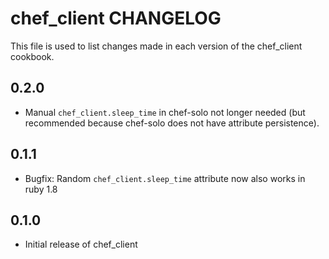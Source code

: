 chef_client CHANGELOG
=====================

This file is used to list changes made in each version of the chef_client cookbook.

0.2.0
-----
* Manual `chef_client.sleep_time` in chef-solo not longer needed (but recommended because chef-solo does not have attribute persistence).

0.1.1
-----
- Bugfix: Random `chef_client.sleep_time` attribute now also works in ruby 1.8

0.1.0
-----
- Initial release of chef_client
